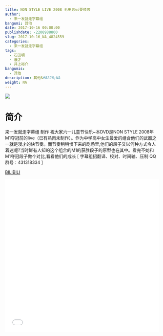 ```yaml
---
title: NON STYLE LIVE 2008 无用男vs耍帅男
author: 
  - 来一发就走字幕组
bangumi: 其他
date: 2017-10-16 00:00:00
publishdate: -2208988800
slug: 2017-10-16_NA_4824559
categories: 
  - 来一发就走字幕组
tags: 
  - 石田明
  - 漫才
  - 井上裕介
bangumis: 
  - 其他
description: 其他&#8226;NA
weight: NA
---
```


![](https://i.imgur.com/onB7ciQ.jpg)

# 简介  
来一发就走字幕组 制作 祝大家六一儿童节快乐~本DVD是NON STYLE 2008年M1夺冠前的live（已有熟肉未制作）。作为中学高中女生最爱的组合他们的武器之一就是漫才的快节奏。而节奏稍稍慢下来的剧场里,他们的段子又以何种方式令人着迷呢?当时鲜有人知的这个组合的M1的获胜段子的原型也在其中。看完不妨和M1夺冠段子做个对比,看看他们的成长 [ 字幕组招翻译、校对、时间轴、压制   QQ群号：431318334 ]

  [BILIBILI](https://www.bilibili.com/video/av4824559/)


<div class="vcontainer">  <iframe class='video' src="//www.bilibili.com/html/html5player.html?cid=7830651&aid=4824559" width="100%" height="500" frameborder="0" allowfullscreen="allowfullscreen"></iframe></div>
